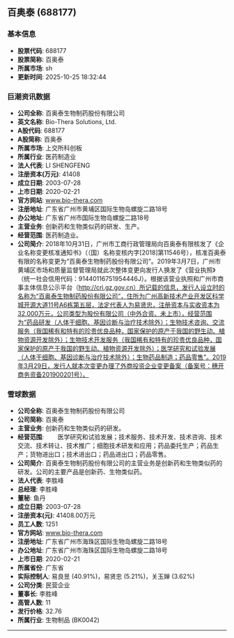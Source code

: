 ## 百奥泰 (688177)

### 基本信息

- **股票代码**: 688177
- **股票简称**: 百奥泰
- **所属市场**: sh
- **更新时间**: 2025-10-25 18:32:44

### 巨潮资讯数据

- **公司全称**: 百奥泰生物制药股份有限公司
- **英文名称**: Bio-Thera Solutions, Ltd.
- **A股代码**: 688177
- **A股简称**: 百奥泰
- **所属市场**: 上交所科创板
- **所属行业**: 医药制造业
- **法人代表**: LI SHENGFENG
- **注册资本(万元)**: 41408
- **成立日期**: 2003-07-28
- **上市日期**: 2020-02-21
- **官方网站**: www.bio-thera.com
- **注册地址**: 广东省广州市黄埔区国际生物岛螺旋二路18号
- **办公地址**: 广东省广州市国际生物岛螺旋二路18号
- **主营业务**: 创新药和生物类似药的研发、生产。
- **经营范围**: 医药制造业。
- **公司简介**: 2018年10月31日，广州市工商行政管理局向百奥泰有限核发了《企业名称变更核准通知书》（（国）名称变核内字[2018]第11546号），核准百奥泰有限的名称变更为“百奥泰生物制药股份有限公司”。2019年3月7日，广州市黄埔区市场和质量监督管理局就此次整体变更向发行人换发了《营业执照》（统一社会信用代码：91440116751954446J）。根据该营业执照和广州市商事主体信息公示平台（http://cri.gz.gov.cn）所记载的信息，发行人设立时的名称为“百奥泰生物制药股份有限公司”，住所为广州高新技术产业开发区科学城开源大道11号A6栋第五层，法定代表人为易贤忠，注册资本与实收资本为32,000万元，公司类型为股份有限公司（中外合资、未上市），经营范围为“药品研发（人体干细胞、基因诊断与治疗技术除外）；生物技术咨询、交流服务（我国稀有和特有的珍贵优良品种，国家保护的原产于我国的野生动、植物资源开发除外）；生物技术开发服务（我国稀有和特有的珍贵优良品种，国家保护的原产于我国的野生动、植物资源开发除外）；医学研究和试验发展（人体干细胞、基因诊断与治疗技术除外）；生物药品制造；药品零售”。2019年3月29日，发行人就本次变更办理了外商投资企业变更备案（备案号：穗开商务资备201900201号）。

### 雪球数据

- **公司全称**: 百奥泰生物制药股份有限公司
- **公司简称**: 百奥泰
- **主营业务**: 创新药和生物类似药的研发。
- **经营范围**: 　　医学研究和试验发展；技术服务、技术开发、技术咨询、技术交流、技术转让、技术推广；细胞技术研发和应用；药品委托生产；药品生产；货物进出口；技术进出口；药品进出口；药品零售。
- **公司简介**: 百奥泰生物制药股份有限公司的主营业务是创新药和生物类似药的研发。公司的主要产品是创新药、生物类似药。
- **法人代表**: 李胜峰
- **总经理**: 李胜峰
- **董秘**: 鱼丹
- **成立日期**: 2003-07-28
- **注册资本(元)**: 41408.00万元
- **员工人数**: 1251
- **官方网站**: www.bio-thera.com
- **注册地址**: 广东省广州市海珠区国际生物岛螺旋二路18号
- **办公地址**: 广东省广州市海珠区国际生物岛螺旋二路18号
- **上市日期**: 2020-02-21
- **所属省份**: 广东省
- **实际控制人**: 易良昱 (40.91%)，易贤忠 (5.21%)，关玉婵 (3.62%)
- **公司分类**: 民营企业
- **董事长**: 李胜峰
- **高管人数**: 11
- **发行价格**: 32.76
- **所属行业**: 生物制品 (BK0042)

---